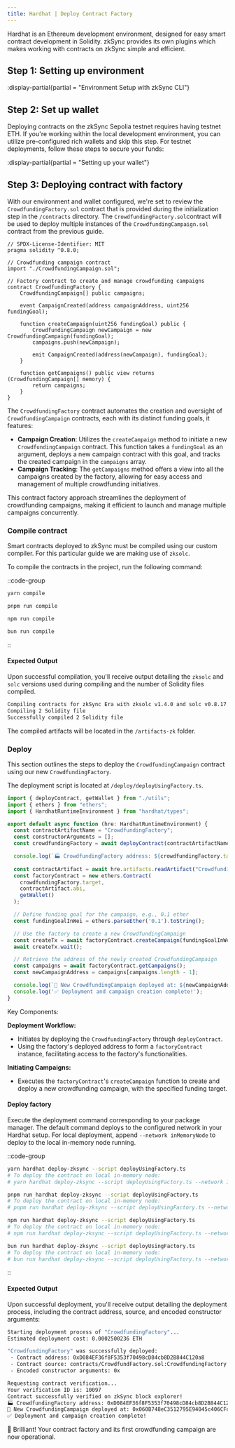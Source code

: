 ```yaml
---
title: Hardhat | Deploy Contract Factory
---
```


Hardhat is an Ethereum development environment, designed for easy smart contract
development in Solidity. zkSync provides its own plugins which makes working with
contracts on zkSync simple and efficient.

## Step 1: Setting up environment
:display-partial{partial = "Environment Setup with zkSync CLI"}

## Step 2: Set up wallet

Deploying contracts on the zkSync Sepolia testnet requires having testnet ETH.
If you're working within the local development environment,
you can utilize pre-configured rich wallets and skip this step.
For testnet deployments, follow these steps to secure your funds:

:display-partial{partial = "Setting up your wallet"}

## Step 3: Deploying contract with factory

With our environment and wallet configured, we're set to review the `CrowdfundingFactory.sol`
contract that is provided during the initialization step in the `/contracts` directory.
The `CrowdfundingFactory.sol`contract will be used to deploy multiple instances of
the `CrowdfundingCampaign.sol` contract from the previous guide.

```solidity
// SPDX-License-Identifier: MIT
pragma solidity ^0.8.0;

// Crowdfunding campaign contract
import "./CrowdfundingCampaign.sol";

// Factory contract to create and manage crowdfunding campaigns
contract CrowdfundingFactory {
    CrowdfundingCampaign[] public campaigns;

    event CampaignCreated(address campaignAddress, uint256 fundingGoal);

    function createCampaign(uint256 fundingGoal) public {
        CrowdfundingCampaign newCampaign = new CrowdfundingCampaign(fundingGoal);
        campaigns.push(newCampaign);

        emit CampaignCreated(address(newCampaign), fundingGoal);
    }

    function getCampaigns() public view returns (CrowdfundingCampaign[] memory) {
        return campaigns;
    }
}
```

The `CrowdfundingFactory` contract automates the creation and oversight of
`CrowdfundingCampaign` contracts, each with its distinct funding goals, it features:

- **Campaign Creation**: Utilizes the `createCampaign` method to initiate a new
`CrowdfundingCampaign` contract. This function takes a `fundingGoal` as an argument,
deploys a new campaign contract with this goal, and tracks the created campaign in the
`campaigns` array.
- **Campaign Tracking**: The `getCampaigns` method offers a view into all the campaigns
created by the factory, allowing for easy access and management of multiple crowdfunding
initiatives.

This contract factory approach streamlines the deployment of crowdfunding campaigns,
making it efficient to launch and manage multiple campaigns concurrently.

### Compile contract

Smart contracts deployed to zkSync must be compiled using our custom compiler.
For this particular guide we are making use of `zksolc`.

To compile the contracts in the project, run the following command:

::code-group

```bash [yarn]
yarn compile
```

```bash [pnpm]
pnpm run compile
```

```bash [npm]
npm run compile
```

```bash [bun]
bun run compile
```

::

#### Expected Output

Upon successful compilation, you'll receive output detailing the
`zksolc` and `solc` versions used during compiling and the number
of Solidity files compiled.

```bash
Compiling contracts for zkSync Era with zksolc v1.4.0 and solc v0.8.17
Compiling 2 Solidity file
Successfully compiled 2 Solidity file
```

The compiled artifacts will be located in the `/artifacts-zk` folder.

### Deploy

This section outlines the steps to deploy the `CrowdfundingCampaign` contract
using our new `CrowdfundingFactory`.

The deployment script is located at `/deploy/deployUsingFactory.ts`.

```typescript
import { deployContract, getWallet } from "./utils";
import { ethers } from "ethers";
import { HardhatRuntimeEnvironment } from "hardhat/types";

export default async function (hre: HardhatRuntimeEnvironment) {
  const contractArtifactName = "CrowdfundingFactory";
  const constructorArguments = [];
  const crowdfundingFactory = await deployContract(contractArtifactName, constructorArguments);

  console.log(`🏭 CrowdfundingFactory address: ${crowdfundingFactory.target}`);
  
  const contractArtifact = await hre.artifacts.readArtifact("CrowdfundingFactory");
  const factoryContract = new ethers.Contract(
    crowdfundingFactory.target,
    contractArtifact.abi,
    getWallet()
  );

  // Define funding goal for the campaign, e.g., 0.1 ether
  const fundingGoalInWei = ethers.parseEther('0.1').toString();

  // Use the factory to create a new CrowdfundingCampaign
  const createTx = await factoryContract.createCampaign(fundingGoalInWei);
  await createTx.wait();

  // Retrieve the address of the newly created CrowdfundingCampaign
  const campaigns = await factoryContract.getCampaigns();
  const newCampaignAddress = campaigns[campaigns.length - 1];

  console.log(`🚀 New CrowdfundingCampaign deployed at: ${newCampaignAddress}`);
  console.log('✅ Deployment and campaign creation complete!');
}
```

Key Components:

**Deployment Workflow:**

- Initiates by deploying the `CrowdfundingFactory` through `deployContract`.
- Using the factory's deployed address to form a `factoryContract` instance,
facilitating access to the factory's functionalities.

**Initiating Campaigns:**

- Executes the `factoryContract`'s `createCampaign` function to create and deploy a new
crowdfunding campaign, with the specified funding target.

#### Deploy factory

Execute the deployment command corresponding to your package manager. The default command
deploys to the configured network in your Hardhat setup. For local deployment, append
`--network inMemoryNode` to deploy to the local in-memory node running.

::code-group

```bash [yarn]
yarn hardhat deploy-zksync --script deployUsingFactory.ts
# To deploy the contract on local in-memory node:
# yarn hardhat deploy-zksync --script deployUsingFactory.ts --network inMemoryNode
```

```bash [pnpm]
pnpm run hardhat deploy-zksync --script deployUsingFactory.ts
# To deploy the contract on local in-memory node:
# pnpm run hardhat deploy-zksync --script deployUsingFactory.ts --network inMemoryNode
```

```bash [npm]
npm run hardhat deploy-zksync --script deployUsingFactory.ts
# To deploy the contract on local in-memory node:
# npm run hardhat deploy-zksync --script deployUsingFactory.ts --network inMemoryNode
```

```bash [bun]
bun run hardhat deploy-zksync --script deployUsingFactory.ts
# To deploy the contract on local in-memory node:
# bun run hardhat deploy-zksync --script deployUsingFactory.ts --network inMemoryNode
```

::

#### Expected Output

Upon successful deployment, you'll receive output detailing the deployment process,
including the contract address, source, and encoded constructor arguments:

```bash
Starting deployment process of "CrowdfundingFactory"...
Estimated deployment cost: 0.0002500236 ETH

"CrowdfundingFactory" was successfully deployed:
 - Contract address: 0xD084EF36f8F5353f70498cD84cb8D2B844C120a8
 - Contract source: contracts/CrowdfundFactory.sol:CrowdfundingFactory
 - Encoded constructor arguments: 0x

Requesting contract verification...
Your verification ID is: 10097
Contract successfully verified on zkSync block explorer!
🏭 CrowdfundingFactory address: 0xD084EF36f8F5353f70498cD84cb8D2B844C120a8
🚀 New CrowdfundingCampaign deployed at: 0x060B748eC3512795E94045c406CFd5877DD84e4D
✅ Deployment and campaign creation complete!
```

🌟 Brilliant! Your contract factory and its first crowdfunding campaign are now
operational.
